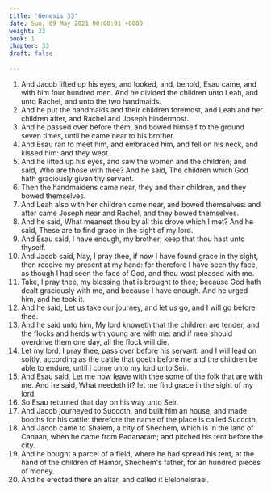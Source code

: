 ```yaml
---
title: 'Genesis 33'
date: Sun, 09 May 2021 00:00:01 +0000
weight: 33
book: 1
chapter: 33
draft: false
  
---
```


1. And Jacob lifted up his eyes, and looked, and, behold, Esau came, and with him four hundred men. And he divided the children unto Leah, and unto Rachel, and unto the two handmaids.
2. And he put the handmaids and their children foremost, and Leah and her children after, and Rachel and Joseph hindermost.
3. And he passed over before them, and bowed himself to the ground seven times, until he came near to his brother.
4. And Esau ran to meet him, and embraced him, and fell on his neck, and kissed him: and they wept.
5. And he lifted up his eyes, and saw the women and the children; and said, Who are those with thee? And he said, The children which God hath graciously given thy servant.
6. Then the handmaidens came near, they and their children, and they bowed themselves.
7. And Leah also with her children came near, and bowed themselves: and after came Joseph near and Rachel, and they bowed themselves.
8. And he said, What meanest thou by all this drove which I met? And he said, These are to find grace in the sight of my lord.
9. And Esau said, I have enough, my brother; keep that thou hast unto thyself.
10. And Jacob said, Nay, I pray thee, if now I have found grace in thy sight, then receive my present at my hand: for therefore I have seen thy face, as though I had seen the face of God, and thou wast pleased with me.
11. Take, I pray thee, my blessing that is brought to thee; because God hath dealt graciously with me, and because I have enough. And he urged him, and he took it.
12. And he said, Let us take our journey, and let us go, and I will go before thee.
13. And he said unto him, My lord knoweth that the children are tender, and the flocks and herds with young are with me: and if men should overdrive them one day, all the flock will die.
14. Let my lord, I pray thee, pass over before his servant: and I will lead on softly, according as the cattle that goeth before me and the children be able to endure, until I come unto my lord unto Seir.
15. And Esau said, Let me now leave with thee some of the folk that are with me. And he said, What needeth it? let me find grace in the sight of my lord.
16. So Esau returned that day on his way unto Seir.
17. And Jacob journeyed to Succoth, and built him an house, and made booths for his cattle: therefore the name of the place is called Succoth.
18. And Jacob came to Shalem, a city of Shechem, which is in the land of Canaan, when he came from Padanaram; and pitched his tent before the city.
19. And he bought a parcel of a field, where he had spread his tent, at the hand of the children of Hamor, Shechem's father, for an hundred pieces of money.
20. And he erected there an altar, and called it EleloheIsrael.
